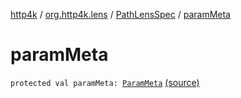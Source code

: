 [http4k](../../index.md) / [org.http4k.lens](../index.md) / [PathLensSpec](index.md) / [paramMeta](./param-meta.md)

# paramMeta

`protected val paramMeta: `[`ParamMeta`](../-param-meta/index.md) [(source)](https://github.com/http4k/http4k/blob/master/http4k-core/src/main/kotlin/org/http4k/lens/path.kt#L42)